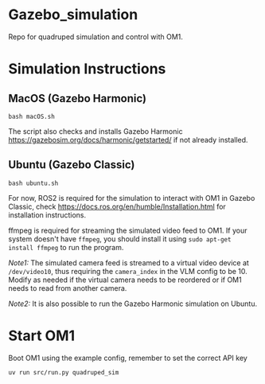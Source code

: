 # Gazebo_simulation
Repo for quadruped simulation and control with OM1.

# Simulation Instructions
## MacOS (Gazebo Harmonic)
```
bash macOS.sh
```
The script also checks and installs Gazebo Harmonic https://gazebosim.org/docs/harmonic/getstarted/ if not already installed.

## Ubuntu (Gazebo Classic)
```
bash ubuntu.sh
```
For now, ROS2 is required for the simulation to interact with OM1 in Gazebo Classic, check https://docs.ros.org/en/humble/Installation.html for installation instructions.

ffmpeg is required for streaming the simulated video feed to OM1. If your system doesn't have `ffmpeg`, you should install it using `sudo apt-get install ffmpeg` to run the program.

_Note1:_ The simulated camera feed is streamed to a virtual video device at `/dev/video10`, thus requiring the `camera_index` in the VLM config to be 10. Modify as needed if the virtual camera needs to be reordered or if OM1 needs to read from another camera.

_Note2:_ It is also possible to run the Gazebo Harmonic simulation on Ubuntu.

# Start OM1
Boot OM1 using the example config, remember to set the correct API key
```
uv run src/run.py quadruped_sim
```
